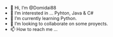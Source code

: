 - 👋 Hi, I’m @Domidai88
- 👀 I’m interested in ... Pyhton, Java & C#
- 🌱 I’m currently learning  Python.
- 💞️ I’m looking to collaborate on  some  proyects.
- 📫 How to reach me ...

<!---
Domidai88/Domidai88 is a ✨ special ✨ repository because its `README.md` (this file) appears on your GitHub profile.
You can click the Preview link to take a look at your changes.
--->
